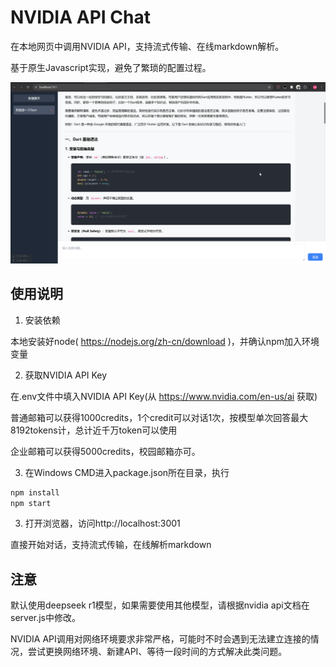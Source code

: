 # NVIDIA API Chat

在本地网页中调用NVIDIA API，支持流式传输、在线markdown解析。

基于原生Javascript实现，避免了繁琐的配置过程。

![界面截图](./show.png)

## 使用说明

1. 安装依赖

本地安装好node( https://nodejs.org/zh-cn/download )，并确认npm加入环境变量

2. 获取NVIDIA API Key

在.env文件中填入NVIDIA API Key(从 https://www.nvidia.com/en-us/ai 获取)

普通邮箱可以获得1000credits，1个credit可以对话1次，按模型单次回答最大8192tokens计，总计近千万token可以使用

企业邮箱可以获得5000credits，校园邮箱亦可。

3. 在Windows CMD进入package.json所在目录，执行

```bash
npm install
npm start
```

3. 打开浏览器，访问http://localhost:3001

直接开始对话，支持流式传输，在线解析markdown

## 注意

默认使用deepseek r1模型，如果需要使用其他模型，请根据nvidia api文档在server.js中修改。

NVIDIA API调用对网络环境要求非常严格，可能时不时会遇到无法建立连接的情况，尝试更换网络环境、新建API、等待一段时间的方式解决此类问题。

